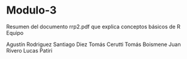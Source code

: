 # Modulo-3
Resumen del documento rrp2.pdf que explica conceptos básicos de R Equipo

Agustín Rodriguez
Santiago Diez
Tomás Cerutti
Tomás Boismene
Juan Rivero
Lucas Patiri
